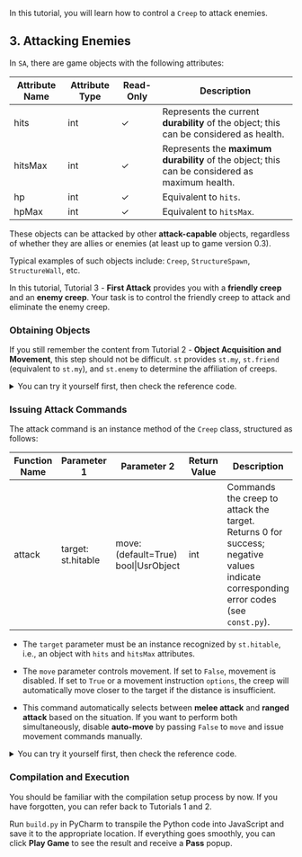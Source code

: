 In this tutorial, you will learn how to control a `Creep` to attack enemies.  

## 3. Attacking Enemies  

In `SA`, there are game objects with the following attributes:  

| Attribute Name | Attribute Type | Read-Only | Description |  
|----------------|----------------|-----------|-------------|  
| hits           | int            | ✓         | Represents the current **durability** of the object; this can be considered as health. |  
| hitsMax        | int            | ✓         | Represents the **maximum durability** of the object; this can be considered as maximum health. |  
| hp             | int            | ✓         | Equivalent to `hits`. |  
| hpMax          | int            | ✓         | Equivalent to `hitsMax`. |  

These objects can be attacked by other **attack-capable** objects, regardless of whether they are allies or enemies (at least up to game version 0.3).  

Typical examples of such objects include: `Creep`, `StructureSpawn`, `StructureWall`, etc.  

In this tutorial, Tutorial 3 - **First Attack** provides you with a **friendly creep** and an **enemy creep**. Your task is to control the friendly creep to attack and eliminate the enemy creep.  

### Obtaining Objects  
If you still remember the content from Tutorial 2 - **Object Acquisition and Movement**, this step should not be difficult. `st` provides `st.my`, `st.friend` (equivalent to `st.my`), and `st.enemy` to determine the affiliation of creeps.  

<details>  
<summary>  
You can try it yourself first, then check the reference code.  
</summary>  

```python  
from builtin import *  

CREEP = get.creep(st.friend)  
ENEMY = get.creep(st.enemy)  

def init(k: GlobalKnowledge):  
    pass  

def step(k: GlobalKnowledge):  
    pass  
```  

</details>  

### Issuing Attack Commands  
The attack command is an instance method of the `Creep` class, structured as follows:  

| Function Name | Parameter 1              | Parameter 2                          | Return Value | Description |  
|---------------|--------------------------|---------------------------------------|--------------|-------------|  
| attack        | target: st.hitable       | move: (default=True) bool\|UsrObject  | int          | Commands the creep to attack the target. Returns 0 for success; negative values indicate corresponding error codes (see `const.py`). |  

- The `target` parameter must be an instance recognized by `st.hitable`, i.e., an object with `hits` and `hitsMax` attributes.  

- The `move` parameter controls movement. If set to `False`, movement is disabled. If set to `True` or a movement instruction `options`, the creep will automatically move closer to the target if the distance is insufficient.  

- This command automatically selects between **melee attack** and **ranged attack** based on the situation. If you want to perform both simultaneously, disable **auto-move** by passing `False` to `move` and issue movement commands manually.  

<details>  
<summary>  
You can try it yourself first, then check the reference code.  
</summary>  

```python  
from builtin import *  

CREEP = get.creep(st.friend)  
ENEMY = get.creep(st.enemy)  

def init(k: GlobalKnowledge):  
    pass  

def step(k: GlobalKnowledge):  
    CREEP.attack(ENEMY)  
```  

</details>  

### Compilation and Execution  
You should be familiar with the compilation setup process by now. If you have forgotten, you can refer back to Tutorials 1 and 2.  

Run `build.py` in PyCharm to transpile the Python code into JavaScript and save it to the appropriate location. If everything goes smoothly, you can click **Play Game** to see the result and receive a **Pass** popup.
